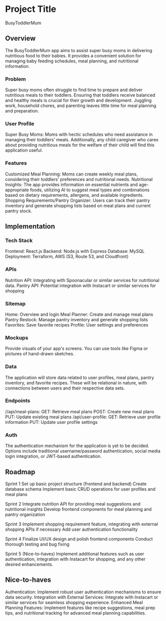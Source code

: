 # Project Title
BusyToddlerMum

## Overview
The BusyToddlerMum app aims to assist super busy moms in delivering nutritious food to their babies. It provides a convenient solution for managing baby feeding schedules, meal planning, and nutritional information.



### Problem

Super busy moms often struggle to find time to prepare and deliver nutritious meals to their toddlers. Ensuring that toddlers receive balanced and healthy meals is crucial for their growth and development. Juggling work, household chores, and parenting leaves little time for meal planning and preparation.

### User Profile
Super Busy Moms: Moms with hectic schedules who need assistance in managing their toddlers’ meals. Additionally, any child caregiver who cares about providing nutritious meals for the welfare of their child will find this application useful.

### Features

Customized Meal Planning: Moms can create weekly meal plans, considering their toddlers’ preferences and nutritional needs.
Nutritional Insights: The app provides information on essential nutrients and age-appropriate foods, utilizing AI to suggest meal types and combinations based on dietary requirements, allergens, and available ingredients.
Shopping Requirements/Pantry Organizer: Users can track their pantry inventory and generate shopping lists based on meal plans and current pantry stock.

## Implementation

### Tech Stack

Frontend: React.js
Backend: Node.js with Express
Database: MySQL
Deployment: Terraform, AWS (S3, Route 53, and Cloudfront)

### APIs

Nutrition API: Integrating with Spoonacular or similar services for nutritional data.
Pantry API: Potential integration with Instacart or similar services for shopping 

### Sitemap

Home: Overview and login
Meal Planner: Create and manage meal plans
Pantry Restock: Manage pantry inventory and generate shopping lists
Favorites: Save favorite recipes
Profile: User settings and preferences
### Mockups

Provide visuals of your app's screens. You can use tools like Figma or pictures of hand-drawn sketches.

### Data

The application will store data related to user profiles, meal plans, pantry inventory, and favorite recipes. These will be relational in nature, with connections between users and their respective data sets.

### Endpoints

//api/meal-plans:
GET: Retrieve meal plans
POST: Create new meal plans
PUT: Update existing meal plans
/api/user-profile:
GET: Retrieve user profile information
PUT: Update user profile settings

### Auth

The authentication mechanism for the application is yet to be decided. Options include traditional username/password authentication, social media login integration, or JWT-based authentication.

## Roadmap

Sprint 1
Set up basic project structure (frontend and backend)
Create database schema
Implement basic CRUD operations for user profiles and meal plans

Sprint 2
Integrate nutrition API for providing meal suggestions and nutritional insights
Develop frontend components for meal planning and pantry organization

Sprint 3
Implement shopping requirement feature, integrating with external shopping APIs if necessary
Add user authentication functionality

Sprint 4
Finalize UI/UX design and polish frontend components
Conduct thorough testing and bug fixing

Sprint 5 (Nice-to-haves)
Implement additional features such as user authentication, integration with Instacart for shopping, and any other desired enhancements.

## Nice-to-haves

Authentication: Implement robust user authentication mechanisms to ensure data security.
Integration with External Services: Integrate with Instacart or similar services for seamless shopping experience.
Enhanced Meal Planning Features: Implement features like recipe suggestions, meal prep tips, and nutritional tracking for advanced meal planning capabilities.


